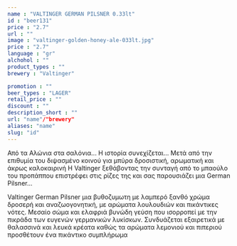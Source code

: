 ```yaml
---
name : "VALTINGER GERMAN PILSNER 0.33lt"
id : "beer131"
price : "2.7"
url : ""
image : "valtinger-golden-honey-ale-033lt.jpg"
price : "2.7"
language : "gr"
alchohol : ""
product_types : ""
brewery : "Valtinger"

promotion : ""
beer_types : "LAGER"
retail_price : ""
discount : ""
description_short : ""
url: "name"/"brewery"
aliases: "name"
slug: "id"
---
```


Από τα Αλώνια στα σαλόνια... Η ιστορία συνεχίζεται... Μετά από την επιθυμία του διψασμένο κοινού για μπύρα δροσιστική, αρωματική και άκρως καλοκαιρινή Η Valtinger ξεθάβοντας την συνταγή από το μπαούλο του προπάππου επιστρέφει στις ρίζες της και σας παρουσιάζει μια German Pilsner...

Valtinger German Pilsner μια βυθοζυμωτη με λαμπερό ξανθό χρώμα δροσερή και αναζωογονητική, με αρώματα λουλουδιών και πικάντικες νότες. Μεσαίο σώμα και ελαφριά βυνώδη γεύση που ισορροπεί με την πικράδα των ευγενών γερμανικών λυκίσκων. Συνδυάζεται εξαιρετικά με θαλασσινά και λευκά κρέατα καθώς τα αρώματα λεμονιού και πιπεριού προσθέτουν ένα πικάντικο συμπλήρωμα